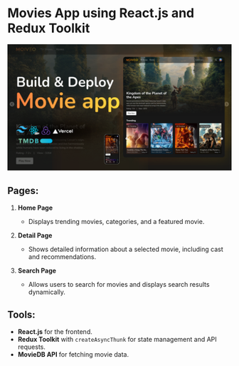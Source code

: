 # Movies App using React.js and Redux Toolkit

![Movies App](https://raw.githubusercontent.com/IsAmitprajapati/movieoapp/main/thumnail.png)

## Pages:

1. **Home Page**  
   - Displays trending movies, categories, and a featured movie.

2. **Detail Page**  
   - Shows detailed information about a selected movie, including cast and recommendations.

3. **Search Page**  
   - Allows users to search for movies and displays search results dynamically.

## Tools:
- **React.js** for the frontend.
- **Redux Toolkit** with `createAsyncThunk` for state management and API requests.
- **MovieDB API** for fetching movie data.
